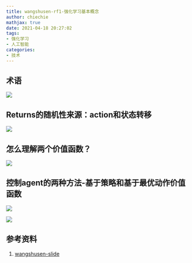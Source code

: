 ```yaml
---
title: wangshusen-rf1-强化学习基本概念
author: chiechie
mathjax: true
date: 2021-04-18 20:27:02
tags:
- 强化学习
- 人工智能
categories:
- 技术
---
```


## 术语

![](https://firebasestorage.googleapis.com/v0/b/firescript-577a2.appspot.com/o/imgs%2Fapp%2Frf_learning%2FiWn6HNTIWS.png?alt=media&token=5dba0429-7a1c-4c50-b6ad-817dac166b86)

## Returns的随机性来源：action和状态转移

![](https://firebasestorage.googleapis.com/v0/b/firescript-577a2.appspot.com/o/imgs%2Fapp%2Frf_learning%2FrPEtw3BcPJ.png?alt=media&token=33034dcc-3fc1-456e-8c76-171e67ad7cfd)

## 怎么理解两个价值函数？

![](https://firebasestorage.googleapis.com/v0/b/firescript-577a2.appspot.com/o/imgs%2Fapp%2Frf_learning%2FDl41z9c-9y.png?alt=media&token=d5e65193-4372-4d43-b8c4-85237c20b61d)

## 控制agent的两种方法-基于策略和基于最优动作价值函数

![](https://firebasestorage.googleapis.com/v0/b/firescript-577a2.appspot.com/o/imgs%2Fapp%2Frf_learning%2FtnK44wspcQ.png?alt=media&token=259a4682-aa14-4b7d-8f55-e88d29cdb319)

![](https://firebasestorage.googleapis.com/v0/b/firescript-577a2.appspot.com/o/imgs%2Fapp%2Frf_learning%2FJf9FJZ0nSH.png?alt=media&token=8fb09202-0693-4658-9c45-d2bec3f8642c)

## 参考资料 
1. [wangshusen-slide](https://github.com/wangshusen/DRL/blob/master/Slides/1_Basics_1.pdf)

